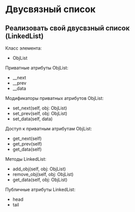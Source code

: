 # Двусвязный список

## Реализовать свой двусвзный список (LinkedList)

Класс элемента:

- ObjList

Приватные атрибуты ObjList:

- __next
- __prev
- __data

Модификаторы приватных атрибутов ObjList:

- set_next(self, obj:  ObjList)
- set_prev(self, obj:  ObjList)
- set_data(self, data)

Доступ к приватным атрибутам ObjList:

- get_next(self)
- get_prev(self)
- get_data(self)

Методы LinkedList:

- add_obj(self, obj:  ObjList)
- remove_obj(self, obj:  ObjList)
- get_data(self, obj:  ObjList)

Публичные атрибуты LinkedList:

- head
- tail
